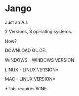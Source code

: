 Jango
=====

Just an A.I.

2 Versions, 3 operating systems.

How?

DOWNLOAD GUIDE:

WINDOWS - WINDOWS VERSION

LINUX - LINUX VERSION*

MAC - LINUX VERSION*



*This requires WINE.
